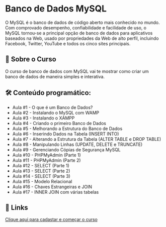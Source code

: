 
# Banco de Dados MySQL

O MySQL é o banco de dados de código aberto mais conhecido no mundo. Com comprovado desempenho, confiabilidade e facilidade de uso, o MySQL tornou-se a principal opção de banco de dados para aplicativos baseados na Web, usado por propriedades da Web de alto perfil, incluindo Facebook, Twitter, YouTube e todos os cinco sites principais.





## 🚀 Sobre o Curso
O curso de banco de dados com MySQL vai te mostrar como criar um banco de dados de maneira simples e interativa.

## 🛠 Conteúdo programático:

- Aula #1 - O que é um Banco de Dados?
- Aula #2 - Instalando o MySQL com WAMP
- Aula #3 - Instalando o XAMPP
- Aula #4 - Criando o primeiro Banco de Dados
- Aula #5 - Melhorando a Estrutura do Banco de Dados
- Aula #6 - Inserindo Dados na Tabela (INSERT INTO)
- Aula #7 - Alterando a Estrutura da Tabela (ALTER TABLE e DROP TABLE)
- Aula #8 - Manipulando Linhas (UPDATE, DELETE e TRUNCATE)
- Aula #9 - Gerenciando Cópias de Segurança MySQL
- Aula #10 - PHPMyAdmin (Parte 1)
- Aula #11 - PHPMyAdmin (Parte 2)
- Aula #12 - SELECT (Parte 1)
- Aula #13 - SELECT (Parte 2)
- Aula #14 - SELECT (Parte 3)
- Aula #15 - Modelo Relacional
- Aula #16 - Chaves Estrangeiras e JOIN
- Aula #17 - INNER JOIN com várias tabelas


## 🔗 Links
[Clique aqui para cadastar e começar o curso](https://www.learncafe.com/cursos/banco-de-dados-mysql)
